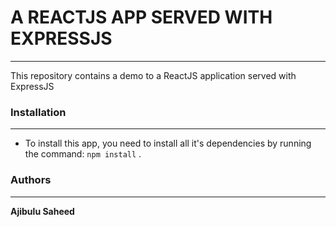 # **A REACTJS APP SERVED WITH EXPRESSJS**
----------------------------------------------

This repository contains a demo to a ReactJS application served with ExpressJS


### **Installation**
--------------------

* To install this app, you need to install all it's dependencies by running the command: ``` npm install ``` .


### **Authors**
---------------
**Ajibulu  Saheed**